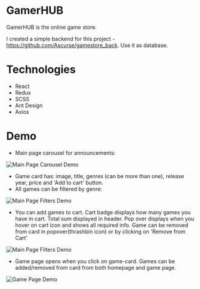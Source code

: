 # GamerHUB
GamerHUB is the online game store.

I created a simple backend for this project - https://github.com/Ascurse/gamestore_back. Use it as database.

# Technologies
- React
- Redux
- SCSS
- Ant Design
- Axios

# Demo
- Main page carousel for announcements:
<img src='./gamestore/demo/main.gif' alt='Main Page Carousel Demo'/>

- Game card has: image, title, genres (can be more than one), release year, price and 'Add to cart' button.
- All games can be filtered by genre:
<img src='./gamestore/demo/categories.gif' alt='Main Page Filters Demo'/>

- You can add games to cart. Cart badge displays how many games you have in cart. Total sum displayed in header. Pop over displays when you hover on cart icon and shows all required info. Game can be removed from card in popover(thrashbin icon) or by clicking on 'Remove from Cart' 
<img src='./gamestore/demo/cart.gif' alt='Main Page Filters Demo'/>

- Game page opens when you click on game-card. Games can be added/removed from card from both homepage and game page.
<img src='./gamestore/demo/game-page.gif' alt='Game Page Demo'/>
